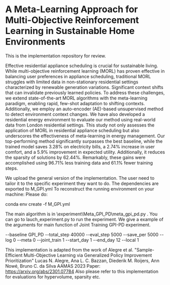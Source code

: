 # A Meta-Learning Approach for Multi-Objective Reinforcement Learning in Sustainable Home Environments

This is the implementation repository for review.

Effective residential appliance scheduling is crucial for sustainable living. While multi-objective reinforcement learning (MORL) has proven effective in balancing user preferences in appliance scheduling, traditional MORL struggles with limited data in non-stationary residential settings characterized by renewable generation variations.  Significant context shifts that can invalidate previously learned policies. To address these challenges, we extend state-of-the-art MORL algorithms with the meta-learning paradigm, enabling rapid, few-shot adaptation to shifting contexts. Additionally, we employ an auto-encoder (AE)-based unsupervised method to detect environment context changes. We have also developed a residential energy environment to evaluate our method using real-world data from London residential settings. This study not only assesses the application of MORL in residential appliance scheduling but also underscores the effectiveness of meta-learning in energy management. Our top-performing method significantly surpasses the best baseline,  while the trained model saves 3.28\% on electricity bills, a 2.74\% increase in user comfort, and a 5.9\% improvement in expected utility. Additionally, it reduces the sparsity of solutions by 62.44\%. Remarkably, these gains were accomplished using 96.71\% less training data and 61.1\% fewer training steps.

We upload the general version of the implementation. The user need to tailor it to the specific experiment they want to do. The dependencies are exported to M_GPI.yml To reconstruct the running environment on your machine: Please do:

conda env create -f M_GPI.yml

The main algorithm is in \experiment\Meta_GPI_PD\meta_gpi_pd.py . You can go to lauch_experiment.py to run the experiment. We give a example of the arguments for main function of Joint Training GPI-PD experiment. 

--baseline
GPI_PD
--total_step
40000
--eval_step
5000
--save_per
5000
--log
0
--meta
0
--joint_train
1
--start_day
1
--end_day
12
--local
1


This implementation is adapted from the work of Alegre et al. "Sample-Efficient Multi-Objective Learning via Generalized Policy Improvement Prioritization" Lucas N. Alegre, Ana L. C. Bazzan, Diederik M. Roijers, Ann Nowé, Bruno C. da Silva AAMAS 2023 Paper: https://arxiv.org/abs/2301.07784
Also please refer to this implementation for evaluations for hypervolume, sparsity etc.
